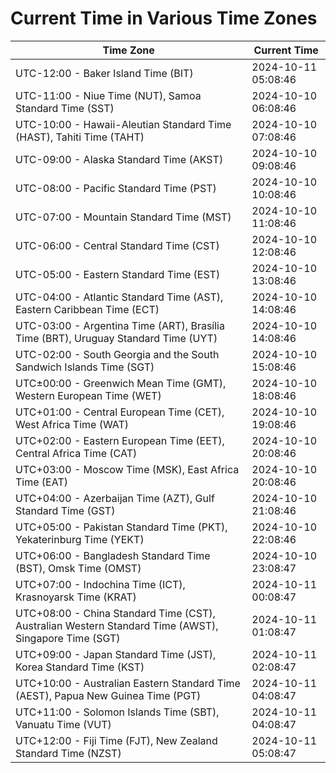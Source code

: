 # Current Time in Various Time Zones

| Time Zone | Current Time |
|-----------|--------------|
| UTC-12:00 - Baker Island Time (BIT) | 2024-10-11 05:08:46 |
| UTC-11:00 - Niue Time (NUT), Samoa Standard Time (SST) | 2024-10-10 06:08:46 |
| UTC-10:00 - Hawaii-Aleutian Standard Time (HAST), Tahiti Time (TAHT) | 2024-10-10 07:08:46 |
| UTC-09:00 - Alaska Standard Time (AKST) | 2024-10-10 09:08:46 |
| UTC-08:00 - Pacific Standard Time (PST) | 2024-10-10 10:08:46 |
| UTC-07:00 - Mountain Standard Time (MST) | 2024-10-10 11:08:46 |
| UTC-06:00 - Central Standard Time (CST) | 2024-10-10 12:08:46 |
| UTC-05:00 - Eastern Standard Time (EST) | 2024-10-10 13:08:46 |
| UTC-04:00 - Atlantic Standard Time (AST), Eastern Caribbean Time (ECT) | 2024-10-10 14:08:46 |
| UTC-03:00 - Argentina Time (ART), Brasília Time (BRT), Uruguay Standard Time (UYT) | 2024-10-10 14:08:46 |
| UTC-02:00 - South Georgia and the South Sandwich Islands Time (SGT) | 2024-10-10 15:08:46 |
| UTC±00:00 - Greenwich Mean Time (GMT), Western European Time (WET) | 2024-10-10 18:08:46 |
| UTC+01:00 - Central European Time (CET), West Africa Time (WAT) | 2024-10-10 19:08:46 |
| UTC+02:00 - Eastern European Time (EET), Central Africa Time (CAT) | 2024-10-10 20:08:46 |
| UTC+03:00 - Moscow Time (MSK), East Africa Time (EAT) | 2024-10-10 20:08:46 |
| UTC+04:00 - Azerbaijan Time (AZT), Gulf Standard Time (GST) | 2024-10-10 21:08:46 |
| UTC+05:00 - Pakistan Standard Time (PKT), Yekaterinburg Time (YEKT) | 2024-10-10 22:08:46 |
| UTC+06:00 - Bangladesh Standard Time (BST), Omsk Time (OMST) | 2024-10-10 23:08:47 |
| UTC+07:00 - Indochina Time (ICT), Krasnoyarsk Time (KRAT) | 2024-10-11 00:08:47 |
| UTC+08:00 - China Standard Time (CST), Australian Western Standard Time (AWST), Singapore Time (SGT) | 2024-10-11 01:08:47 |
| UTC+09:00 - Japan Standard Time (JST), Korea Standard Time (KST) | 2024-10-11 02:08:47 |
| UTC+10:00 - Australian Eastern Standard Time (AEST), Papua New Guinea Time (PGT) | 2024-10-11 04:08:47 |
| UTC+11:00 - Solomon Islands Time (SBT), Vanuatu Time (VUT) | 2024-10-11 04:08:47 |
| UTC+12:00 - Fiji Time (FJT), New Zealand Standard Time (NZST) | 2024-10-11 05:08:47 |
